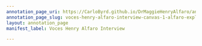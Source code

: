 ```yaml
---
annotation_page_uri: https://CarloByrd.github.io/DrMaggieHenryAlfaro/annotations/voces-henry-alfaro-interview-canvas-1-alfaro-explains-that-parents-didn-t-go-past-4th-or-5th-grade--but-says-both-parents-were-smart--but-mom-was-fierce-and-elaborates-on-her-physical-toughness-in-spanish--.json
annotation_page_slug: voces-henry-alfaro-interview-canvas-1-alfaro-explains-that-parents-didn-t-go-past-4th-or-5th-grade--but-says-both-parents-were-smart--but-mom-was-fierce-and-elaborates-on-her-physical-toughness-in-spanish--
layout: annotation_page
manifest_label: Voces Henry Alfaro Interview

---
```

